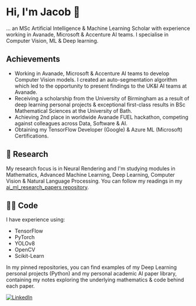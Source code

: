 # Hi, I'm Jacob 👋
... an MSc Artificial Intelligence & Machine Learning Scholar with experience working in Avanade, Microsoft & Accenture AI teams. I specialise in Computer Vision, ML & Deep learning.

## Achievements
- Working in Avanade, Microsoft & Accenture AI teams to develop Computer Vision models. I created an auto-segmentation algorithm which led to the opportunity to present findings to the UK&I AI teams at Avanade.
- Receiving a scholarship from the University of Birmingham as a result of deep learning personal projects & exceptional first-class results in BSc Mathematical Sciences at the University of Bath.
- Achieving 2nd place in worldwide Avanade FUEL hackathon, competing against colleagues across Data, Software & AI.
- Obtaining my TensorFlow Developer (Google) & Azure ML (Microsoft) Certifications.

## 📝 Research
My research focus is in Neural Rendering and I'm studying modules in Mathematics, Advanced Machine Learning, Deep Learning, Computer Vision & Natural Language Processing. You can follow my readings in my [ai_ml_research_papers repository](https://github.com/JacobShort11/ai_ml_research_papers).

## 👩‍💻 Code
I have experience using:
- TensorFlow
- PyTorch
- YOLOv8
- OpenCV
- Scikit-Learn

In my pinned repositories, you can find examples of my Deep Learning personal projects (Python) and my personal academic AI paper library, containing my notes exploring the underlying mathematics & code behind each paper.

<a href="https://www.linkedin.com/in/jacob-short-ai/">![LinkedIn](https://img.shields.io/badge/LinkedIn-0077B5?style=for-the-badge&logo=linkedin&logoColor=white)</a>


<!--
**JacobShort11/JacobShort11** is a ✨ _special_ ✨ repository because its `README.md` (this file) appears on your GitHub profile.
